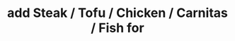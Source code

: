 ---
image:
title: add Steak / Tofu / Chicken / Carnitas / Fish for
description:
price: '2.95'
available: true
menu: ensalada
---